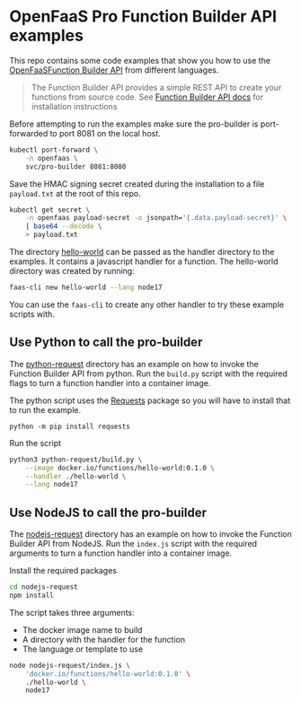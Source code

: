 # OpenFaaS Pro Function Builder API examples
This repo contains some code examples that show you how to use the [OpenFaaSFunction Builder API](https://docs.openfaas.com/openfaas-pro/builder/) from different languages.

> The Function Builder API provides a simple REST API to create your functions from source code.
> See [Function Builder API docs](https://docs.openfaas.com/openfaas-pro/builder/) for installation instructions

Before attempting to run the examples make sure the pro-builder is port-forwarded to port 8081 on the local host.

```bash
kubectl port-forward \
    -n openfaas \
    svc/pro-builder 8081:8080
```

Save the HMAC signing secret created during the installation to a file `payload.txt` at the root of this repo.
```bash
kubectl get secret \
    -n openfaas payload-secret -o jsonpath='{.data.payload-secret}' \
    | base64 --decode \
    > payload.txt
```

The directory [hello-world](./hello-world/) can be passed as the handler directory to the examples. It contains a javascript handler for a function. The hello-world directory was created by running:
```bash
faas-cli new hello-world --lang node17
```

You can use the `faas-cli` to create any other handler to try these example scripts with.

## Use Python to call the pro-builder
The [python-request](./python-request/) directory has an example on how to invoke the Function Builder API from python. Run the `build.py` script with the required flags to turn a function handler into a container image.

The python script uses the [Requests](https://requests.readthedocs.io/en/latest/) package so you will have to install that to run the example.
```
python -m pip install requests
```

Run the script
```bash
python3 python-request/build.py \
    --image docker.io/functions/hello-world:0.1.0 \
    --handler ./hello-world \
    --lang node17
```

## Use NodeJS to call the pro-builder
The [nodejs-request](./nodejs-request/) directory has an example on how to invoke the Function Builder API from NodeJS. Run the `index.js` script with the required arguments to turn a function handler into a container image.

Install the required packages
```bash
cd nodejs-request
npm install
```

The script takes three arguments:
- The docker image name to build
- A directory with the handler for the function
- The language or template to use

```bash
node nodejs-request/index.js \
    'docker.io/functions/hello-world:0.1.0' \
    ./hello-world \
    node17
```